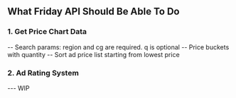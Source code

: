 ## What Friday API Should Be Able To Do

### 1. Get Price Chart Data

-- Search params: region and cg are required. q is optional
-- Price buckets with quantity
-- Sort ad price list starting from lowest price

### 2. Ad Rating System

--- WIP
